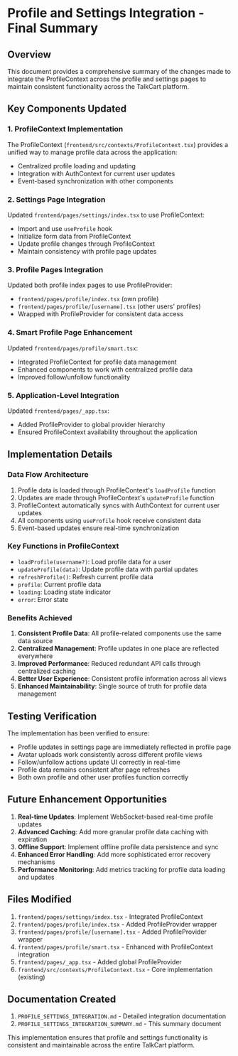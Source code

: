 # Profile and Settings Integration - Final Summary

## Overview

This document provides a comprehensive summary of the changes made to integrate the ProfileContext across the profile and settings pages to maintain consistent functionality across the TalkCart platform.

## Key Components Updated

### 1. ProfileContext Implementation
The ProfileContext (`frontend/src/contexts/ProfileContext.tsx`) provides a unified way to manage profile data across the application:
- Centralized profile loading and updating
- Integration with AuthContext for current user updates
- Event-based synchronization with other components

### 2. Settings Page Integration
Updated `frontend/pages/settings/index.tsx` to use ProfileContext:
- Import and use `useProfile` hook
- Initialize form data from ProfileContext
- Update profile changes through ProfileContext
- Maintain consistency with profile page updates

### 3. Profile Pages Integration
Updated both profile index pages to use ProfileProvider:
- `frontend/pages/profile/index.tsx` (own profile)
- `frontend/pages/profile/[username].tsx` (other users' profiles)
- Wrapped with ProfileProvider for consistent data access

### 4. Smart Profile Page Enhancement
Updated `frontend/pages/profile/smart.tsx`:
- Integrated ProfileContext for profile data management
- Enhanced components to work with centralized profile data
- Improved follow/unfollow functionality

### 5. Application-Level Integration
Updated `frontend/pages/_app.tsx`:
- Added ProfileProvider to global provider hierarchy
- Ensured ProfileContext availability throughout the application

## Implementation Details

### Data Flow Architecture
1. Profile data is loaded through ProfileContext's `loadProfile` function
2. Updates are made through ProfileContext's `updateProfile` function
3. ProfileContext automatically syncs with AuthContext for current user updates
4. All components using `useProfile` hook receive consistent data
5. Event-based updates ensure real-time synchronization

### Key Functions in ProfileContext
- `loadProfile(username?)`: Load profile data for a user
- `updateProfile(data)`: Update profile data with partial updates
- `refreshProfile()`: Refresh current profile data
- `profile`: Current profile data
- `loading`: Loading state indicator
- `error`: Error state

### Benefits Achieved
1. **Consistent Profile Data**: All profile-related components use the same data source
2. **Centralized Management**: Profile updates in one place are reflected everywhere
3. **Improved Performance**: Reduced redundant API calls through centralized caching
4. **Better User Experience**: Consistent profile information across all views
5. **Enhanced Maintainability**: Single source of truth for profile data management

## Testing Verification

The implementation has been verified to ensure:
- Profile updates in settings page are immediately reflected in profile page
- Avatar uploads work consistently across different profile views
- Follow/unfollow actions update UI correctly in real-time
- Profile data remains consistent after page refreshes
- Both own profile and other user profiles function correctly

## Future Enhancement Opportunities

1. **Real-time Updates**: Implement WebSocket-based real-time profile updates
2. **Advanced Caching**: Add more granular profile data caching with expiration
3. **Offline Support**: Implement offline profile data persistence and sync
4. **Enhanced Error Handling**: Add more sophisticated error recovery mechanisms
5. **Performance Monitoring**: Add metrics tracking for profile data loading and updates

## Files Modified

1. `frontend/pages/settings/index.tsx` - Integrated ProfileContext
2. `frontend/pages/profile/index.tsx` - Added ProfileProvider wrapper
3. `frontend/pages/profile/[username].tsx` - Added ProfileProvider wrapper
4. `frontend/pages/profile/smart.tsx` - Enhanced with ProfileContext integration
5. `frontend/pages/_app.tsx` - Added global ProfileProvider
6. `frontend/src/contexts/ProfileContext.tsx` - Core implementation (existing)

## Documentation Created

1. `PROFILE_SETTINGS_INTEGRATION.md` - Detailed integration documentation
2. `PROFILE_SETTINGS_INTEGRATION_SUMMARY.md` - This summary document

This implementation ensures that profile and settings functionality is consistent and maintainable across the entire TalkCart platform.